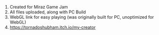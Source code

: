 1. Created for Miraz Game Jam
2. All files uploaded, along with PC Build
3. WebGL link for easy playing (was originally built for PC, unoptimized for WebGL)
4. https://tornadoshubham.itch.io/my-creator
